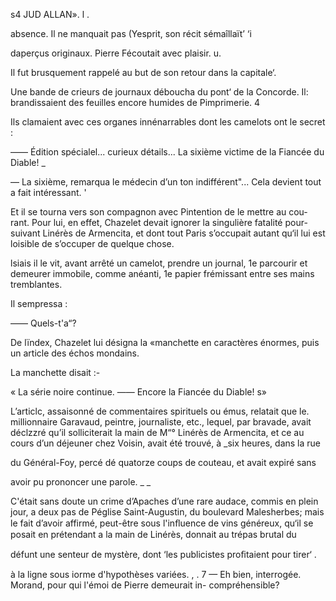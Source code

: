 s4 JUD ALLAN».   l    .

absence. Il ne manquait pas (Yesprit, son récit sémaîllaït’  ‘i

daperçus originaux. Pierre Fécoutait avec plaisir. u.

Il fut brusquement rappelé au but de son retour dans la capitale‘.

Une bande de crieurs de journaux déboucha du pont‘ de la Concorde. Il:
brandissaient des feuilles encore humides de Pimprimerie. 4

Ils clamaient avec ces organes innénarrables dont les camelots ont le
secret :

—— Édition spécialel... curieux détails... La sixième victime de la Fiancée
du Diable! _

— La sixième, remarqua le médecin d’un ton indifférent"... Cela devient
tout a fait intéressant. '

Et il se tourna vers son compagnon avec Pintention de le mettre au cou-
rant. Pour lui, en effet, Chazelet devait ignorer la singulière fatalité pour-
suivant Linérès de Armencita, et dont tout Paris s’occupait autant qu‘il lui
est loisible de s’occuper de quelque chose.

lsiais il le vit, avant arrêté un camelot, prendre un journal, 1e parcourir
et demeurer immobile, comme anéanti, 1e papier frémissant entre ses mains
tremblantes.

Il sempressa :

—— Quels-t'a“?

De lïndex, Chazelet lui désigna la «manchette en caractères énormes, puis
un article des échos mondains.

La manchette disait :-

« La série noire continue. —— Encore la Fiancée du Diable! s»

L’articlc, assaisonné de commentaires spirituels ou émus, relatait que le.
millionnaire Garavaud, peintre, journaliste, etc., lequel, par bravade, avait
déclzzré qu’il solliciterait la main de M“° Linérès de Armencita, et ce au
cours d’un déjeuner chez Voisin, avait été trouvé, à _six heures, dans la rue

du Général-Foy, percé dé quatorze coups de couteau, et avait expiré sans 

avoir pu prononcer une parole. _ _

C'était sans doute un crime d’Apaches d’une rare audace, commis en plein
jour, a deux pas de Péglise Saint-Augustin, du boulevard Malesherbes; mais
le fait d’avoir affirmé, peut-être sous l'inﬂuence de vins généreux, qu‘il se
posait en prétendant a la main de Linérès, donnait au trépas brutal du

défunt une senteur de mystère, dont ‘les publicistes proﬁtaient pour tirer‘ .

à la ligne sous iorme d'hypothèses variées. , . 7
— Eh bien, interrogée. Morand, pour qui l'émoi de Pierre demeurait in-
compréhensible?

 

   

